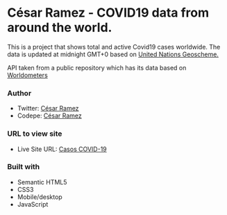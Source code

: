 # César Ramez - COVID19 data from around the world.


This is a project that shows total and active Covid19 cases worldwide. The data is updated at midnight GMT+0 based on [United Nations Geoscheme.](https://unstats.un.org/unsd/methodology/m49/)


API taken from a public repository which has its data based on [Worldometers](https://www.worldometers.info/coronavirus/#countries)


### Author

  - Twitter: [César Ramez](https://twitter.com/ramez_cesar)
  - Codepe: [César Ramez](https://codepen.io/ramez-cesar)


### URL to view site

- Live Site URL: [Casos COVID-19](https://ramez-cesar.github.io/covid19-data/)



### Built with

- Semantic HTML5
- CSS3
- Mobile/desktop
- JavaScript